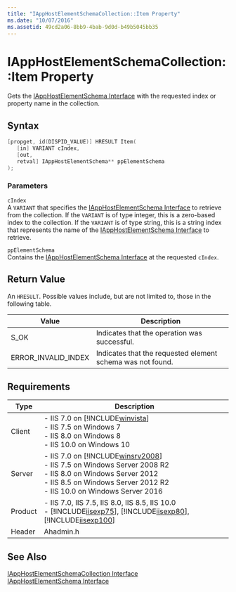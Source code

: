 ```yaml
---
title: "IAppHostElementSchemaCollection::Item Property"
ms.date: "10/07/2016"
ms.assetid: 49cd2a06-8bb9-4bab-9d0d-b49b5045bb35
---
```

# IAppHostElementSchemaCollection::Item Property
Gets the [IAppHostElementSchema Interface](../../web-development-reference/native-code-api-reference/iapphostelementschema-interface.md) with the requested index or property name in the collection.  
  
## Syntax  
  
```cpp  
[propget, id(DISPID_VALUE)] HRESULT Item(  
   [in] VARIANT cIndex,  
   [out,  
   retval] IAppHostElementSchema** ppElementSchema  
);  
```  
  
### Parameters  
 `cIndex`  
 A `VARIANT` that specifies the [IAppHostElementSchema Interface](../../web-development-reference/native-code-api-reference/iapphostelementschema-interface.md) to retrieve from the collection. If the `VARIANT` is of type integer, this is a zero-based index to the collection. If the `VARIANT` is of type string, this is a string index that represents the name of the [IAppHostElementSchema Interface](../../web-development-reference/native-code-api-reference/iapphostelementschema-interface.md) to retrieve.  
  
 `ppElementSchema`  
 Contains the [IAppHostElementSchema Interface](../../web-development-reference/native-code-api-reference/iapphostelementschema-interface.md) at the requested `cIndex`.  
  
## Return Value  
 An `HRESULT`. Possible values include, but are not limited to, those in the following table.  
  
|Value|Description|  
|-----------|-----------------|  
|S_OK|Indicates that the operation was successful.|  
|ERROR_INVALID_INDEX|Indicates that the requested element schema was not found.|  
  
## Requirements  
  
|Type|Description|  
|----------|-----------------|  
|Client|-   IIS 7.0 on [!INCLUDE[winvista](../../wmi-provider/includes/winvista-md.md)]<br />-   IIS 7.5 on Windows 7<br />-   IIS 8.0 on Windows 8<br />-   IIS 10.0 on Windows 10|  
|Server|-   IIS 7.0 on [!INCLUDE[winsrv2008](../../wmi-provider/includes/winsrv2008-md.md)]<br />-   IIS 7.5 on Windows Server 2008 R2<br />-   IIS 8.0 on Windows Server 2012<br />-   IIS 8.5 on Windows Server 2012 R2<br />-   IIS 10.0 on Windows Server 2016|  
|Product|-   IIS 7.0, IIS 7.5, IIS 8.0, IIS 8.5, IIS 10.0<br />-   [!INCLUDE[iisexp75](../../web-development-reference/native-code-api-reference/includes/iisexp75-md.md)], [!INCLUDE[iisexp80](../../web-development-reference/native-code-api-reference/includes/iisexp80-md.md)], [!INCLUDE[iisexp100](../../web-development-reference/native-code-api-reference/includes/iisexp100-md.md)]|  
|Header|Ahadmin.h|  
  
## See Also  
 [IAppHostElementSchemaCollection Interface](../../web-development-reference/native-code-api-reference/iapphostelementschemacollection-interface.md)   
 [IAppHostElementSchema Interface](../../web-development-reference/native-code-api-reference/iapphostelementschema-interface.md)